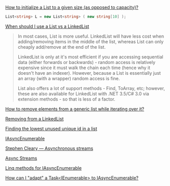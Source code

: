 [How to initialize a List<T> to a given size (as opposed to capacity)?](https://stackoverflow.com/questions/466946/how-to-initialize-a-listt-to-a-given-size-as-opposed-to-capacity)

```csharp
List<string> L = new List<string> ( new string[10] );
```

[When should I use a List vs a LinkedList](https://stackoverflow.com/questions/169973/when-should-i-use-a-list-vs-a-linkedlist)

> In most cases, List<T> is more useful. LinkedList<T> will have less cost when adding/removing items in the middle of the list, whereas List<T> can only cheaply add/remove at the end of the list.
> 
> LinkedList<T> is only at it's most efficient if you are accessing sequential data (either forwards or backwards) - random access is relatively expensive since it must walk the chain each time (hence why it doesn't have an indexer). However, because a List<T> is essentially just an array (with a wrapper) random access is fine.
> 
> List<T> also offers a lot of support methods - Find, ToArray, etc; however, these are also available for LinkedList<T> with .NET 3.5/C# 3.0 via extension methods - so that is less of a factor.

[How to remove elements from a generic list while iterating over it?](https://stackoverflow.com/questions/1582285/how-to-remove-elements-from-a-generic-list-while-iterating-over-it)
  
[Removing from a LinkedList](https://stackoverflow.com/questions/8195242/removing-from-a-linkedlist)

[Finding the lowest unused unique id in a list](https://stackoverflow.com/questions/3439571/finding-the-lowest-unused-unique-id-in-a-list)

[IAsyncEnumerable<T>](https://learn.microsoft.com/en-us/dotnet/api/system.collections.generic.iasyncenumerable-1?view=net-7.0)

[Stephen Cleary — Asynchronous streams](https://www.youtube.com/watch?v=-Tq4wLyen7Q)

[Async Streams](https://learn.microsoft.com/en-us/dotnet/csharp/language-reference/proposals/csharp-8.0/async-streams?source=recommendations)

[Linq methods for IAsyncEnumerable](https://stackoverflow.com/questions/58376585/linq-methods-for-iasyncenumerable)

[How can I "adapt" a Task<IEnumerable<T>> to IAsyncEnumerable<T>?](https://stackoverflow.com/questions/55384089/how-can-i-adapt-a-taskienumerablet-to-iasyncenumerablet)
